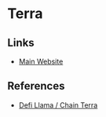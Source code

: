 # Terra

## Links

- [Main Website](https://terra.money/)

## References

- [Defi Llama / Chain Terra](https://defillama.com/chain/Terra)

